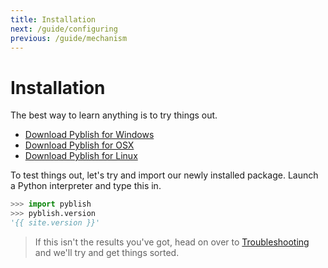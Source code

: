 ```yaml
---
title: Installation
next: /guide/configuring
previous: /guide/mechanism
---
```



# Installation

The best way to learn anything is to try things out.

- [Download Pyblish for Windows][win]
- [Download Pyblish for OSX][osx]
- [Download Pyblish for Linux][linux]

[win]: https://github.com/pyblish/pyblish-win/releases/latest
[osx]: https://github.com/pyblish/pyblish-osx/wiki
[linux]: https://github.com/pyblish/pyblish-linux/wiki

To test things out, let's try and import our newly installed package. Launch a Python interpreter and type this in.

```python
>>> import pyblish
>>> pyblish.version
'{{ site.version }}'
```

> If this isn't the results you've got, head on over to [Troubleshooting](#troubleshooting) and we'll try and get things sorted.
